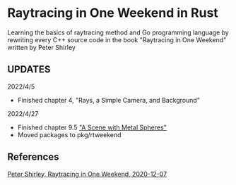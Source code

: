 # Raytracing in One Weekend in Rust
Learning the basics of raytracing method and Go programming language
by rewriting every C++ source code in the book "Raytracing in One Weekend" written
by Peter Shirley

## UPDATES
2022/4/5
- Finished chapter 4, "Rays, a Simple Camera, and Background"

2022/4/27
- Finished chapter 9.5 ["A Scene with Metal Spheres"](https://raytracing.github.io/books/RayTracingInOneWeekend.html#metal/ascenewithmetalspheres)
- Moved packages to pkg/rtweekend

## References
[Peter Shirley, Raytracing in One Weekend, 2020-12-07](https://github.com/RayTracing/raytracing.github.io)
